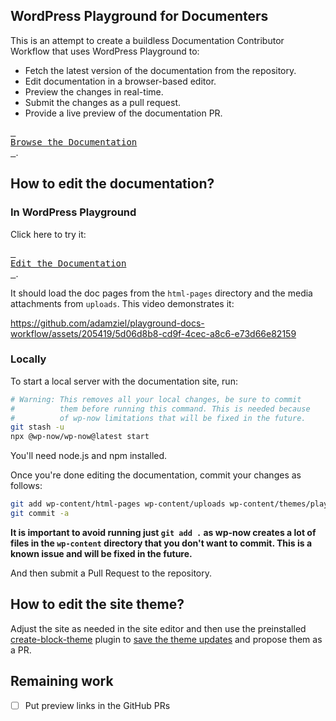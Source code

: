 ## WordPress Playground for Documenters

This is an attempt to create a buildless Documentation Contributor Workflow that uses WordPress Playground to:

* Fetch the latest version of the documentation from the repository.
* Edit documentation in a browser-based editor.
* Preview the changes in real-time.
* Submit the changes as a pull request.
* Provide a live preview of the documentation PR.

[<kbd> <br>Browse the Documentation<br> </kbd>](https://adamziel.github.io/playground-docs-workflow/).

## How to edit the documentation?

### In WordPress Playground

Click here to try it:

[<kbd> <br>Edit the Documentation<br> </kbd>](https://playground.wordpress.net/?gh-ensure-auth=yes&ghexport-repo-url=https%3A%2F%2Fgithub.com%2Fadamziel%2Fplayground-docs-workflow&ghexport-content-type=custom-paths&ghexport-path=plugins/wp-docs-plugin&ghexport-path=plugins/export-static-site&ghexport-path=themes/playground-docs&ghexport-path=html-pages&ghexport-path=uploads&ghexport-commit-message=Documentation+update&ghexport-playground-root=/wordpress/wp-content&ghexport-repo-root=/wp-content&blueprint-url=https%3A%2F%2Fraw.githubusercontent.com%2Fadamziel%2Fplayground-docs-workflow%2Ftrunk%2Fblueprint-browser.json&ghexport-pr-action=create&ghexport-allow-include-zip=no).

It should load the doc pages from the `html-pages` directory and the media attachments from `uploads`. This video demonstrates it:

https://github.com/adamziel/playground-docs-workflow/assets/205419/5d06d8b8-cd9f-4cec-a8c6-e73d66e82159

### Locally

To start a local server with the documentation site, run:
    
```bash
# Warning: This removes all your local changes, be sure to commit
#          them before running this command. This is needed because
#          of wp-now limitations that will be fixed in the future.
git stash -u 
npx @wp-now/wp-now@latest start
```

You'll need node.js and npm installed.

Once you're done editing the documentation, commit your changes as follows:

```bash
git add wp-content/html-pages wp-content/uploads wp-content/themes/playground-docs
git commit -a
```

**It is important to avoid running just `git add .` as wp-now creates a lot of files in the `wp-content` directory that you don't want to commit. This is a known issue and will be fixed in the future.**

And then submit a Pull Request to the repository.

## How to edit the site theme?

Adjust the site as needed in the site editor and then use the preinstalled [create-block-theme](https://github.com/WordPress/create-block-theme/) plugin to [save the theme updates](https://github.com/WordPress/create-block-theme/?tab=readme-ov-file#how-to-use-the-plugin) and propose them as a PR.

## Remaining work

- [ ] Put preview links in the GitHub PRs
